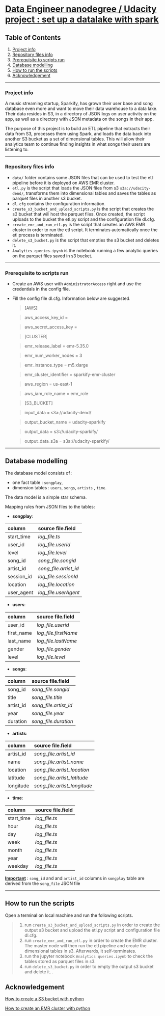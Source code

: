 # <u>Data Engineer nanodegree / Udacity project : set up a datalake with spark</u>

## Table of Contents
1. [Project info](#project-info)
2. [Repository files info](#repository-files-info)
3. [Prerequisite to scripts run](#pre-requisite)
4. [Database modelling](#database-modelling)
5. [How to run the scripts](#how-to-run-the-scripts)
6. [Acknowledgement](#Acknowledgement)
***

### Project info

A music streaming startup, Sparkify, has grown their user base and song database even more and want to move their data warehouse to a data lake. Their data resides in S3, in a directory of JSON logs on user activity on the app, as well as a directory with JSON metadata on the songs in their app.

The purpose of this project is to build an ETL pipeline that extracts their data from S3, processes them using Spark, and loads the data back into another S3 bucket as a set of dimensional tables. This will allow their analytics team to continue finding insights in what songs their users are listening to.


***
### Repository files info

* `data/` folder contains some JSON files that can be used to test the etl pipeline before it is deployed on AWS EMR cluster.
* `etl.py` is the script that loads the JSON files from s3 `s3a://udacity-dend/`, transforms them into dimensional tables and saves the tables as parquet files in another s3 bucket.
* `dl.cfg` contains the configuration information.
* `create_s3_bucket_and_upload_scripts.py` is the script that creates the s3 bucket that will host the parquet files. Once created, the script uploads to the bucket the etl.py script and the configuration file dl.cfg.
* `create_emr_and_run_etl.py` is the script that creates an AWS EMR cluster in order to run the etl script. It terminates automatically once the etl process is terminated.
* `delete_s3_bucket.py` is the script that empties the s3 bucket and deletes it.
* `Analytics_queries.ipynb` is the notebook running a few analytic queries on the parquet files saved in s3 bucket.


***
### Prerequisite to scripts run

* Create an AWS user with `AdministratorAccess` right and use the credentials in the config file.
* Fill the config file dl.cfg. Information below are suggested.
    > [AWS]
    
    > aws_access_key_id = 
    
    > aws_secret_access_key = 


    > [CLUSTER]
    
    > emr_release_label = emr-5.35.0

    > emr_num_worker_nodes = 3

    > emr_instance_type = m5.xlarge

    > emr_cluster_identifier = sparkify-emr-cluster

    > aws_region = us-east-1

    > aws_iam_role_name = emr_role

    > [S3_BUCKET]

    > input_data = s3a://udacity-dend/

    > output_bucket_name = udacity-sparkify

    > output_data = s3://udacity-sparkify/

    > output_data_s3a = s3a://udacity-sparkify/


***
## Database modelling

The database model consists of :
* one fact table : `songplay`,
* dimension tables : `users`, `songs`, `artists` , `time`. 

The data model is a simple star schema.

Mapping rules from JSON files to the tables:

* __songplay__:

| column | source file.field  |
|:--------------|:-------------|
| start_time | *log_file.ts* |
| user_id | *log_file.userid* |
| level | *log_file.level* |
| song_id | *song_file.songid*|
| artist_id | *song_file.artist_id*|
| session_id | *log_file.sessionId*|
| location | *log_file.location*|
| user_agent | *log_file.userAgent*|

* __users__:

| column | source file.field  |
|:--------------|:-------------|
| user_id | *log_file.userid* |
| first_name | *log_file.firstName* |
| last_name | *log_file.lastName* |
| gender | *log_file.gender*|
| level | *log_file.level*|

* __songs__:

| column | source file.field  |
|:--------------|:-------------|
| song_id | *song_file.songid* |
| title | *song_file.title* |
| artist_id | *song_file.artist_id* |
| year | *song_file.year*|
| duration | *song_file.duration*|

* __artists__:

| column | source file.field  |
|:--------------|:-------------|
| artist_id | *song_file.artist_id* |
| name | *song_file.artist_name* |
| location | *song_file.artist_location* |
| latitude | *song_file.artist_latitude*|
| longitude | *song_file.artist_longitude*|

* __time__:

| column | source file.field  |
|:--------------|:-------------|
| start_time | *log_file.ts* |
| hour | *log_file.ts* |
| day | *log_file.ts* |
| week | *log_file.ts* |
| month | *log_file.ts* |
| year | *log_file.ts* |
| weekday| *log_file.ts* |

**<u>Important</u>** : `song_id` and and `artist_id` columns in `songplay` table are derived from the `song_file` JSON file 
***

## How to run the scripts


Open a terminal on local machine and run the following scripts.
> 1. run `create_s3_bucket_and_upload_scripts.py` in order to create the output s3 bucket and upload the etl.py script and configuration file dl.cfg.
> 2. run `create_emr_and_run_etl.py` in order to create the EMR cluster. The master node will then run the etl pipeline and create the dimensional tables in s3. Afterwards, it self-terminates.
> 3. run the jupyter notebook `Analytics queries.ipynb` to check the tables stored as parquet files in s3. 
> 4. run `delete_s3_bucket.py` in order to empty the output s3 bucket and delete it. .

## Acknowledgement

[How to create a S3 bucket with python](https://boto3.amazonaws.com/v1/documentation/api/latest/reference/services/s3.html#S3.Client.create_bucket)

[How to create an EMR cluster with python](https://boto3.amazonaws.com/v1/documentation/api/latest/reference/services/emr.html#EMR.Client.run_job_flow)

